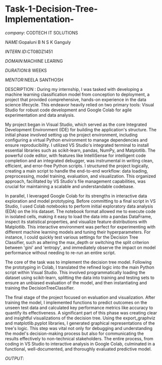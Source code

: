 # Task-1-Decision-Tree-Implementation-

*company*: CODTECH IT SOLUTIONS

*NAME*:Gopaluni B N S K Ganguly

*INTERN ID*:CT08DZ1451

*DOMAIN*:MACHINE LEARING

*DURATION*:8 WEEKS

*MENTOR*:NEELA SANTHOSH

DESCRIPTION :
During my internship, I was tasked with developing a machine learning classification model from conception to deployment, a project that provided comprehensive, hands-on experience in the data science lifecycle. This endeavor heavily relied on two primary tools: Visual Studio for robust code development and Google Colab for agile experimentation and data analysis.

My project began in Visual Studio, which served as the core Integrated Development Environment (IDE) for building the application's structure. The initial phase involved setting up the project environment, including configuring a virtual Python environment to manage dependencies and ensure reproducibility. I utilized VS Studio's integrated terminal to install essential libraries such as scikit-learn, pandas, NumPy, and Matplotlib. The powerful code editor, with features like IntelliSense for intelligent code completion and an integrated debugger, was instrumental in writing clean, efficient, and error-free Python scripts. I structured the project logically, creating a main script to handle the end-to-end workflow: data loading, preprocessing, model training, evaluation, and visualization. This organized approach, facilitated by VS Studio's file management capabilities, was crucial for maintaining a scalable and understandable codebase.

In parallel, I leveraged Google Colab for its strengths in interactive data exploration and model prototyping. Before committing to a final script in VS Studio, I used Colab notebooks to perform initial exploratory data analysis (EDA) on the Iris dataset. The notebook format allowed me to execute code in isolated cells, making it easy to load the data into a pandas DataFrame, inspect its statistical properties, and visualize feature distributions with Matplotlib. This interactive environment was perfect for experimenting with different machine learning models and tuning their hyperparameters. For instance, I could quickly test various settings for the Decision Tree Classifier, such as altering the max_depth or switching the split criterion between 'gini' and 'entropy', and immediately observe the impact on model performance without needing to re-run an entire script.

The core of the task was to implement the decision tree model. Following the prototyping in Colab, I translated the refined logic into the main Python script within Visual Studio. This involved programmatically loading the dataset using scikit-learn, splitting the data into training and testing sets to ensure an unbiased evaluation of the model, and then instantiating and training the DecisionTreeClassifier.

The final stage of the project focused on evaluation and visualization. After training the model, I implemented functions to predict outcomes on the unseen test data and calculated key performance metrics like accuracy to quantify its effectiveness. A significant part of this phase was creating clear and insightful visualizations of the decision tree. Using the export_graphviz and matplotlib.pyplot libraries, I generated graphical representations of the tree's logic. This step was vital not only for debugging and understanding the model's decision-making process but also for communicating the results effectively to non-technical stakeholders. The entire process, from coding in VS Studio to interactive analysis in Google Colab, culminated in a functional, well-documented, and thoroughly evaluated predictive model.

*OUTPUT*:

